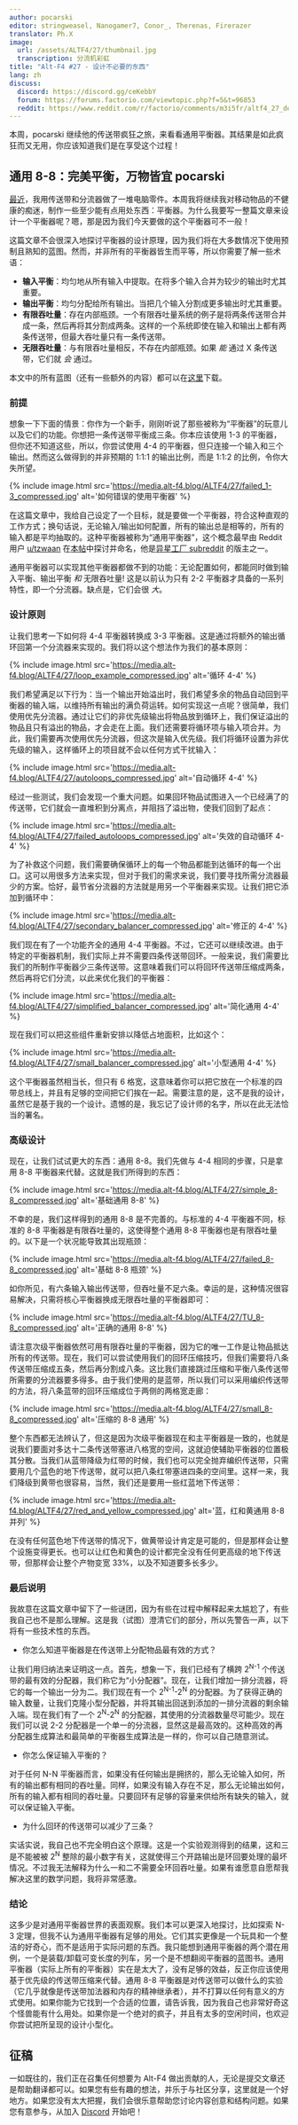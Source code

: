 ```yaml
---
author: pocarski
editor: stringweasel, Nanogamer7, Conor_, Therenas, Firerazer
translator: Ph.X
image:
  url: /assets/ALTF4/27/thumbnail.jpg
  transcription: 分流机彩虹
title: "Alt-F4 #27 - 设计不必要的东西"
lang: zh
discuss:
  discord: https://discord.gg/ceKebbY
  forum: https://forums.factorio.com/viewtopic.php?f=5&t=96853
  reddit: https://www.reddit.com/r/factorio/comments/m3i5fr/altf4_27_designing_the_unnecessary/
---
```


本周，pocarski 继续他的传送带疯狂之旅，来看看通用平衡器。其结果是如此疯狂而又无用，你应该知道我们是在享受这个过程！

## 通用 8-8：完美平衡，万物皆宜 <author>pocarski</author>

[最近](https://alt-f4.blog/zh/ALTF4-23/#%E7%BA%AF%E4%BC%A0%E9%80%81%E5%B8%A6%E8%AE%A1%E7%AE%97%E7%AC%AC%E4%B8%80%E9%83%A8%E5%88%86%E4%B8%8D%E5%A4%AA%E7%AE%80%E6%98%8E%E7%9A%84%E6%95%B0%E5%AD%A6-pocarski)，我用传送带和分流器做了一堆电脑零件。本周我将继续我对移动物品的不健康的痴迷，制作一些至少能有点用处东西：平衡器。为什么我要写一整篇文章来设计一个平衡器呢？嗯，那是因为我们今天要做的这个平衡器可不一般！

这篇文章不会很深入地探讨平衡器的设计原理，因为我们将在大多数情况下使用预制且熟知的蓝图。然而，并非所有的平衡器皆生而平等，所以你需要了解一些术语：

* **输入平衡**：均匀地从所有输入中提取。在将多个输入合并为较少的输出时尤其重要。
* **输出平衡**：均匀分配给所有输出。当把几个输入分割成更多输出时尤其重要。
* **有限吞吐量**：存在内部瓶颈。一个有限吞吐量系统的例子是将两条传送带合并成一条，然后再将其分割成两条。这样的一个系统即使在输入和输出上都有两条传送带，但最大吞吐量只有一条传送带。
* **无限吞吐量**：与有限吞吐量相反，不存在内部瓶颈。如果 *能* 通过 X 条传送带，它们就 *会* 通过。

本文中的所有蓝图（还有一些额外的内容）都可以在[这里](https://media.alt-f4.blog/ALTF4/27/8to8blueprint.txt)下载。

### 前提

想象一下下面的情景：你作为一个新手，刚刚听说了那些被称为“平衡器”的玩意儿以及它们的功能。你想把一条传送带平衡成三条。你本应该使用 1-3 的平衡器，但你还不知道这些，所以，你尝试使用 4-4 的平衡器，但只连接一个输入和三个输出。然而这么做得到的并非预期的 1:1:1 的输出比例，而是 1:1:2 的比例，令你大失所望。

{% include image.html src='https://media.alt-f4.blog/ALTF4/27/failed_1-3_compressed.jpg' alt='如何错误的使用平衡器' %}

在这篇文章中，我给自己设定了一个目标，就是要做一个平衡器，符合这种直观的工作方式；换句话说，无论输入/输出如何配置，所有的输出总是相等的，所有的输入都是平均抽取的。这种平衡器被称为“通用平衡器”，这个概念最早由 Reddit 用户 [u/tzwaan](https://www.reddit.com/user/tzwaan) 在[本帖](https://www.reddit.com/r/factorio/comments/a5ferf/i_present_to_you_the_44_universal_balancer/)中探讨并命名，他是[异星工厂 subreddit](https://www.reddit.com/r/factorio) 的版主之一。

通用平衡器可以实现其他平衡器都做不到的功能：无论配置如何，都能同时做到输入平衡、输出平衡 *和* 无限吞吐量! 这是以前认为只有 2-2 平衡器才具备的一系列特性，即一个分流器。缺点是，它们会很 *大*。

### 设计原则

让我们思考一下如何将 4-4 平衡器转换成 3-3 平衡器。这是通过将额外的输出循环回第一个分流器来实现的。我们将以这个想法作为我们的基本原则：

{% include image.html src='https://media.alt-f4.blog/ALTF4/27/loop_example_compressed.jpg' alt='循环 4-4' %}

我们希望满足以下行为：当一个输出开始溢出时，我们希望多余的物品自动回到平衡器的输入端，以维持所有输出的满负荷运转。如何实现这一点呢？很简单，我们使用优先分流器。通过让它们的非优先级输出将物品放到循环上，我们保证溢出的物品且只有溢出的物品，才会走在上面。我们还需要将循环项与输入项合并。为此，我们需要再次使用优先分流器，但这次是输入优先级。我们将循环设置为非优先级的输入，这样循环上的项目就不会以任何方式干扰输入：

{% include image.html src='https://media.alt-f4.blog/ALTF4/27/autoloops_compressed.jpg' alt='自动循环 4-4' %}

经过一些测试，我们会发现一个重大问题。如果回环物品试图进入一个已经满了的传送带，它们就会一直堆积到分离点，并阻挡了溢出物，使我们回到了起点：

{% include image.html src='https://media.alt-f4.blog/ALTF4/27/failed_autoloops_compressed.jpg' alt='失效的自动循环 4-4' %}

为了补救这个问题，我们需要确保循环上的每一个物品都能到达循环的每一个出口。这可以用很多方法来实现，但对于我们的需求来说，我们要寻找所需分流器最少的方案。恰好，最节省分流器的方法就是用另一个平衡器来实现。让我们把它添加到循环中：

{% include image.html src='https://media.alt-f4.blog/ALTF4/27/secondary_balancer_compressed.jpg' alt='修正的 4-4' %}

我们现在有了一个功能齐全的通用 4-4 平衡器。不过，它还可以继续改进。由于特定的平衡器机制，我们实际上并不需要四条传送带回环。一般来说，我们需要比我们的所制作平衡器少三条传送带。这意味着我们可以将回环传送带压缩成两条，然后再将它们分流，以此来优化我们的平衡器：

{% include image.html src='https://media.alt-f4.blog/ALTF4/27/simplified_balancer_compressed.jpg' alt='简化通用 4-4' %}

现在我们可以把这些组件重新安排以降低占地面积，比如这个：

{% include image.html src='https://media.alt-f4.blog/ALTF4/27/small_balancer_compressed.jpg' alt='小型通用 4-4' %}

这个平衡器虽然相当长，但只有 6 格宽，这意味着你可以把它放在一个标准的四带总线上，并且有足够的空间把它们挨在一起。需要注意的是，这不是我的设计，虽然它是基于我的一个设计。遗憾的是，我忘记了设计师的名字，所以在此无法恰当的署名。

### 高级设计

现在，让我们试试更大的东西：通用 8-8。我们先做与 4-4 相同的步骤，只是拿用 8-8 平衡器来代替。这就是我们所得到的东西：

{% include image.html src='https://media.alt-f4.blog/ALTF4/27/simple_8-8_compressed.jpg' alt='基础通用 8-8' %}

不幸的是，我们这样得到的通用 8-8 是不完善的。与标准的 4-4 平衡器不同，标准的 8-8 平衡器是有限吞吐量的，这使得整个通用 8-8 平衡器也是有限吞吐量的。以下是一个状况能导致其出现瓶颈：

{% include image.html src='https://media.alt-f4.blog/ALTF4/27/failed_8-8_compressed.jpg' alt='基础 8-8 瓶颈' %}

如你所见，有六条输入输出传送带，但吞吐量不足六条。幸运的是，这种情况很容易解决，只需将核心平衡器换成无限吞吐量的平衡器即可：

{% include image.html src='https://media.alt-f4.blog/ALTF4/27/TU_8-8_compressed.jpg' alt='正确的通用 8-8' %}

请注意次级平衡器依然可用有限吞吐量的平衡器，因为它的唯一工作是让物品抵达所有的传送带。现在，我们可以尝试使用我们的回环压缩技巧，但我们需要将八条传送带压缩成五条，然后再分割成八条。这比我们直接跳过压缩和平衡八条传送带所需要的分流器要多得多。由于我们使用的是蓝带，所以我们可以采用编织传送带的方法，将八条蓝带的回环压缩成位于两侧的两格宽走廊：

{% include image.html src='https://media.alt-f4.blog/ALTF4/27/small_8-8_compressed.jpg' alt='压缩的 8-8 通用' %}

整个东西都无法辨认了，但这是因为次级平衡器现在和主平衡器是一致的，也就是说我们要面对多达十二条传送带塞进八格宽的空间，这就迫使辅助平衡器的位置极其分散。当我们从蓝带降级为红带的时候，我们也可以完全抛弃编织传送带，只需要用几个蓝色的地下传送带，就可以把八条红带塞进四条的空间里。这样一来，我们降级到黄带也很容易，当然，我们还是要用一些红蓝地下传送带：

{% include image.html src='https://media.alt-f4.blog/ALTF4/27/red_and_yellow_compressed.jpg' alt='蓝，红和黄通用 8-8 并列' %}

在没有任何蓝色地下传送带的情况下，做黄带设计肯定是可能的，但是那样会让整个设施变得更长。也可以让红色和黄色的设计都完全没有任何更高级的地下传送带，但那样会让整个产物变宽 33%，以及不知道要多长多少。

### 最后说明

我故意在这篇文章中留下了一些谜团，因为有些在过程中解释起来太尴尬了，有些我自己也不是那么理解。这是我（试图）澄清它们的部分，所以先警告一声，以下将有一些技术性的东西。

* 你怎么知道平衡器是在传送带上分配物品最有效的方式？

让我们用归纳法来证明这一点。首先，想象一下，我们已经有了横跨 2<sup>N-1</sup> 个传送带的最有效的分配器，我们称它为“小分配器”。现在，让我们增加一排分流器，将它的每一个输出一分为二。我们现在有一个 2<sup>N-1</sup>-2<sup>N</sup> 的分配器。为了获得正确的输入数量，让我们克隆小型分配器，并将其输出回送到添加的一排分流器的剩余输入端。现在我们有了一个 2<sup>N</sup>-2<sup>N</sup> 的分配器，其使用的分流器数量尽可能少。现在我们可以说 2-2 分配器是一个单一的分流器，显然这是最高效的。这种高效的再分配器生成算法和最简单的平衡器生成算法是一样的，你可以自己随意测试。

* 你怎么保证输入平衡的？

对于任何 N-N 平衡器而言，如果没有任何输出是拥挤的，那么无论输入如何，所有的输出都有相同的吞吐量。同样，如果没有输入存在不足，那么无论输出如何，所有的输入都有相同的吞吐量。只要回环有足够的容量来供给所有缺失的输入，就可以保证输入平衡。

* 为什么回环的传送带可以减少了三条？

实话实说，我自己也不完全明白这个原理。这是一个实验观测得到的结果，这和三是不能被被 2<sup>N</sup> 整除的最小数字有关，这就使得三个开路输出是环回要处理的最坏情况。不过我无法解释为什么一和二不需要全环回吞吐量。如果有谁愿意自愿帮我解决这里的数学问题，我将非常感激。

### 结论

这多少是对通用平衡器世界的表面观察。我们本可以更深入地探讨，比如探索 N-3 定理，但我不认为通用平衡器有足够的用处。它们其实更像是一个玩具和一个整洁的好奇心，而不是适用于实际问题的东西。我只能想到通用平衡器的两个潜在用例，一个是装载/卸载可变长度的列车，另一个是不想翻阅平衡器的蓝图书。通用平衡器（实际上所有的平衡器）实在是太大了，没有足够的效益，反正你应该使用基于优先级的传送带压缩来代替。通用 8-8 平衡器是对传送带可以做什么的实验（它几乎就像是传送带加法器和内存的精神继承者），并不打算以任何有意义的方式使用。如果你能为它找到一个合适的位置，请告诉我，因为我自己也非常好奇这个怪兽能有什么用处。如果你是一个绝对的疯子，并且有太多的空闲时间，也欢迎你尝试把所呈现的设计小型化。

## 征稿

一如既往的，我们正在召集任何想要为 Alt-F4 做出贡献的人，无论是提交文章还是帮助翻译都可以。如果您有些有趣的想法，并乐于与社区分享，这里就是一个好地方。如果您没有太大把握，我们会很乐意帮助您讨论内容创意和结构问题。如果您有意参与，从加入 [Discord](https://discord.gg/nxnCFkb) 开始吧！